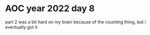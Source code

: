 # AOC year 2022 day 8

part 2 was a bit hard on my brain because of the counting thing, but i eventually got it
